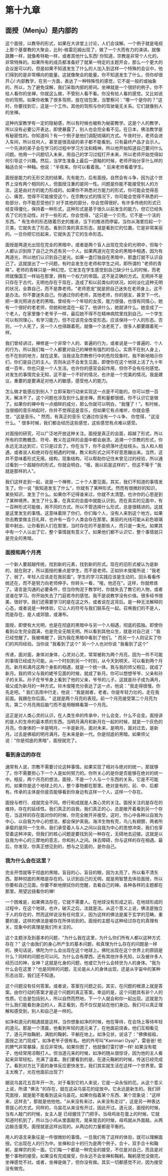 # 第十九章

## 面授（Menju）是内部的

这个面授，以教导的形式，如果在大讲堂上讨论，人们会误解。一个例子就是电视上那个基督教的大聚会，比利-格雷厄姆出现了，做了一个大而有力的演讲。就像跳舞一样，就像希特勒一样，或者其他什么东西! 你知道，宗教是非常个人化的，非常特殊的。如果所有的成员都准备好了就某一特定的主题开会，那么一个更大的会议是可以的，但是如果不知道发生了什么的人加入到这样一个特殊的会议中，他们得到的是非常横向的能量。这就像聚会的能量。你不知道发生了什么，但你却很开心! 内部教学，在另一方面，表达了一种特殊性的感觉，它不是一般的或抽象的，所以，为了避免误解，我们采取内部的房间。坐禅就是一个很好的例子。你不给人看你的坐禅，你就这么做，不管别人看不看。你没有给人看的感觉。又比如说你的驾照。如果你收集了很多驾照，放在钱包里，当警察问："哪一个是你的？"这时，你要找到它，这是一个工作。其他的驾照与你的驾驶毫无关系。它们就像别人的坐禅。

这种内室教学有一定的隐秘感，所以有时候也被称为秘密教学。这是个人的教学，所以没有必要公开表达，即使暴露了，别人也会完全看不见。在日本，佛法教学是有秘密性的。你知道吗？有一个例子是他们调配琉璃的方式。午夜时分，老师会进入车间，所以任何人，甚至是很高级的弟子都不能看到。只有最终产品才会示人。一个先进的弟子会在学习的过程中学习方法和精神，所以他开始知道自己要问什么问题。他用一个问题切入未来，用自己的学习过程打开未来，所以老师开始觉得如何引导这个兴趣。然后，当学生准备上最后一道釉的时候，老师开始分享什么样的釉适合另一种釉。他说："半夜来。你可以看着我。" 后来老师看着学生。

面授是能力的无形交流的结果。先有能力，后有面授。自然会有斗争，因为这个世界上没有两个相同的人，但面授注重的是同一性。问题是你能不能接受别人的方法，这是由对方的能力形成的。如果你不熟悉对方能力的形式，你可能会觉得恶心、痛苦，觉得不可能接受这个。在宗教仪式的情况下，你可能会觉得不熟悉的一些部分，你不能忍受他们! 对于其他的部分，你会觉得很好。有许多传统的形式已经变得僵化，保持着一种形式，这种形式是基于很久以前发生的能力，但它已经失去了它的生动性。对于一些形式，你会觉得，"这只是一个贝壳。它不是一个活的东西。" 有生命的形态随着历史的推进，当下的推进而停留。当你从海里捡起一个贝类，它就失去了形态。看到贝类的真实形态，就是看到它的位置。它是非常美丽的。一旦你把它捡起来，它就失去了它的生命形态。

面授是两道光出现在完全的黑暗中，或者是两个盲人出现在完全的光明中，但每个人都认识到除了自己之外还有另一个人。如果两道光在完全的黑暗中相遇，因为有两道光，所以他们认识到自己是光。如果一盏灯独自在黑暗中，那盏灯就不认识自己了。这就提出了一个问题，有时会发生在老师和学生之间，即所谓的 "老师的青睐"。老师的青睐只是一种幻觉。它发生在学生感觉到自己缺少什么的时候，而老师就像国王一样站在那里，拥有一个权力的帝国。这不是正确的方式。无明并不是只存在于古代，无明也存在于现在，造成了和以前类似的状况。如何淡化这种无明的状况，全靠自己，而不是靠老师。"老师恩宠"就是把自己迷失在老师身上。这不是办法。你不要迷失自己。你通过你的老师，其他老师，你的朋友，甚至下一代，把一束光照进古老的黑暗。曾经有一个年轻的女孩，能力很强，也很有同情心，她有一个很好的老老师，但她和他混在一起了。他讲什么，她就讲什么。她变成了一个老人，在家里像个老爷子一样，最后她不得不在精神病院里找到自己。一个学生可以有同理心，有学习能力，但不应该完全改变形态。应该保持一个人的形态。否则，一个人死了，另一个人也得跟着死。就像一个法老死了，很多人都要跟着死一样。

我们曾经讲过，禅修是一个非常个人的、普遍的行为，或者说是一个普遍的、个人的行为，所以我们每一个人都要对自己的禅修有强烈的信心。实质不在别人身上，也不在别的地方，就在这里。当我谈及宗教修行中的危险现象时，我不断地暗示你们，你们是自己的主人。否则永远不会发生见面，即使你在这个地球上活了九十年或一百年，你也只是一个人生活。也许你的感官会起作用，但你不会有任何感觉。对发生的事情完全无知，这不是一个不好的情况，也许是一个完美的情况。我是建议，重要的是要满足对他人的敏感，感受他人的能力。

怎么做才能感应到别人？立即采取行动来实现这一点是不可能的。你可以想一百天，解决不了。这个问题也涉及到什么是坐禅。质和量都很细，你不认识它是做了。如果你的禅中有一点细碎的成分，那么你就可以明白，"我懂了！"。有时候，当很细的音乐响起时，你并不觉得这是音乐，但如果它有点难听，你就会感觉，"这是音乐。" 然而，有真正的音乐 它通过你没有一个斗争， 你觉得，"这没什么。" 很多时候，我们都会经历这些感觉，这些感觉有点难以感受。

对面授的研究，可以广泛地开放这种关注。面授是真正的会面，超越了形式，所以所有的宗教概念、符号、教义在这样的会面中都会崩溃。追溯一个宗教的形式，你永远无法达到它，它只是过去了。你在当下，你不会把落叶还给枝头。当人和人相遇，或者说人和绝对存在相遇的时候，教义和形式之间不好意思蹦出来。当然，这并不意味着形式无用。结构，现象结构，可以帮助你记住未曾见过的经验，所以通过看到一个超越你的形式，你就会明白，"哦，我以前是这样的"。但这不等于 "我就是那样的人"。

我们这样走到一起，说是一个禅修，二十个人要见面。其实，我们不知道的事情发生了。你一说 "我知道发生了什么"，你就有了某种形式。然而有很微妙的知识，某些知识，发生了什么。如果你不记得谁来过，你就不太清楚。也许你的心思是到了某种境界。发生了什么事，在真实的会面中就能认识到。而在真实的见面中，有一百种形式可能做，用不同的方式。所以不管选择什么形式，总是很精进的。这就是这里发生的事情。这意味着除了你们，你们每个人，没有人来到这个地方。如果你去教堂做主日礼拜，也许有一百个人类会存在那里。美丽的光线可能从彩色玻璃窗中射出，让你看到人们在那里。当时存在的不是那些人，而只是一束光。如果其中有一个人认出了它，整个事情就有意义了。如果他们都不认识它，整个事情就只是完全的黑暗。

### 面授和两个月亮
一个新人要超越传统，找到新的元素，找到新的形式。现在的旧形式被认为是新的，就在刚才，所以面授的重点是学生，而不是老师。正如铃木俊隆所说："我老了，弱了。年轻人应该走在我前面"。学生的学习实践应该是生动的，回头看看传统还在，而不是努力向老师伸手。你转头一看，"哦，他还在"。这样，你就修炼了。语言是沟通的必要条件，但当你拘泥于教学时，你就失去了教它的人物，或者说谁在学习。你开始失去了门庭若市的感觉。我不是说教学没有价值。很多经书很美，很好学。我们还需要学习的是在这之外，或者说在这背后。是一种无法解释的心态，或者说是一种体验，它让人的符号与我们联系在一起。召唤我们的不是人，而是存在，是人或郊狼，或瀑布。

面授，即使有大光明，也是在彻底的黑暗中与另一个人相遇，彻底的孤独。即使你看到众生完全圆满，也是完全无暗无明。所以看到其他众生，就是对自己说："我已经觉醒了。我被唤醒了，因为我在黑暗中看到了他们。" 而另一个人则证实了你们的共同经验。当你说 "我看到了这个" 另一个人也对你说 "我看到了这个"

传递，面对面，身体对身体，心灵对心灵，常常被称为两个月亮，因为一件不可能的事情已经成为可能。从一个时刻到另一个时刻，从今天到明天，可以看到两个月亮。新月和满月这两个身影的相遇，就是一个统一体。我与我的师父相见，就成了新月。我的师父与我的姥爷见面的时候，就成了新月。你可以想想爷爷、父亲和孙子的关系。孙子在爷爷身上看到了他的父亲，爷爷的儿子。这就是孙子成为满月，祖父成为新月的一种方式。铃木俊隆充分表达了这一点，他说："我走得很慢。你先走吧。" 我们去雨中行走，他说："我是弱者，老者。你是年轻力壮的。走在我前面。我跟在你后面。" 这就是两个月亮的表现。前一个月亮接受第二个月亮为先，第二个月亮用后脑勺而不是用眼睛看第一个月亮。

这正是对人类心灵的认识，在人类生命的传承中，什么会变，什么不会变。面授讲的是人的生命的最本质的东西。当明月满月和新月在一起的时候，就是一个灰色的月亮。你身体的一半是明月，一半是新月。面对未来，是明月，面对过去，是新月。过去是佛祖的明月满月。在未来是新一代。你是彻底的黑暗。如果师父说："你是彻底的黑暗"，面授就完了。

### 看到身边的存在
通常有人说，宗教不需要讨论这种事情。如果实现了相对与绝对的统一，那就够了。你不需要担心下一个人是如何努力的。你所关心的是你是否能够在绝对的统一中。相反，两个月亮的想法，面授，不是一个人与一个东西的关系，它是不可能的。如果你是这个地球上的人，整个事物都在那里。绝对是有的，前、中、后都有。传承的主体是你是否能够看到你身边有这样一个人，这样一个存在。

面授与修行、成就完全不同。修行和成就是人类心灵的关注。面授关注的是存在的维持，存在的延续性。我们真正的自我，我们真正的心，总是敞开着看到另一个存在，当这样的存在面对你的时候，你完全敞开并接受。这时，你心中各种以自我为中心、以自我为中心的想法，都会保护真我。海洋生物有壳，鸟儿有翅膀，两者所承载的是同一个生命。我们承受着人与人之间以自我为中心的思想冲突，我们也享受着这种冲突，但我们的核心问题是要找到另一种存在，无碍地去迎接。这就是以自我为中心的三摩地的意志，你和别人之间。抹去障碍，你与这样的存在相遇。最后，你发现，你真正想见到的，想与之见面的，是你自己。

### 我为什么会在这里？
完全开悟就等于彻底的黑暗，盲目的心，盲目的眼，因为太亮了，所以看不清东西。那种彻底的黑暗是存在的。认识到自己的无明，就是用智慧去体验面授，所以你要和自己见面。你要不断地擦拭你的觉醒，去看自己的禅。各种各样的主题都在那里。用望远镜看你的禅!

一个困难是，如果佛法存在，它就不需要人。在地球没有形成之前，在地球形成的过程中，在这个地球，也许，破灭之后，法就是法。从这个意义上说，佛法是独立于人的存在的，然而这样说没有任何意义，因为这样的佛法是属于玄学的范畴。重要的是，这样的佛法是被存在所体验到的。面授的主题与这种经过存在的真理有关。现象中的真理是我们所关注的。

这个主题涉及到基本的问题，"为什么我在这里，为什么你们所有人都以这种方式存在？" 这个由我们的身心所产生的基本问题，和真理为什么存在的问题是一样的，换句话说，佛陀为什么会出现在这个地球上。佛陀出现在这个世界上的原因是什么？同样的问题也可以问。为什么会有摩西，还有其他许多先知，以及被许多人经历过的神，女神？这就是化身的问题，他或它为什么会转世为人的身体。"我为什么会在这里？"也是同样的问题，无论是从人的身体出现，还是从宇宙中的某种形态出现，我们还不知道。

这个问题没有任何答案。或者说，答案在问题之前。其实，在问题的根源上就是答案。由你行动的答案才是这个问题的真正答案。幸运的是，这个问题具有非个人的性质。它总是包括别人，所以自然而然地，下一个人就会和你一起出现。这就是为什么我们能看到身边的人，真正看到，而不仅仅是站在他们身边。我们可以真正理解和感受到，别人和自己是一样的。

如净和道元的相遇就是这样。当你想象如净的时候，他在等待，在会场上等待年轻的道元。那是一个清晨，他看到年轻的道元来了，在他面前烧香。他们互相看见了，道元开始鞠躬，满脸的鞠躬，平躺在地上。如净见状，说话了："佛佛祖祖，面授之法门现成"。如净老爷子很有名。他的外号叫"Kaminari Oyaji"，雷爸爸! 他的脾气非常暴躁，反应非常快。如果你困了，他就像打雷打锣一样! 如果没有棍子，他经常用凉鞋打人。但当道元来的时候，如净的随从很惊讶，因为他的主人看起来异常轻松，充满了温柔。我们要看到的是，在道元鞠躬的时候，传送已经完成了。看到对方比下面的身体反应更快发生。我们其实就生活在这样一个世界里。雷主太晚了，光在他面前出现了!

据说乌昙花五百年开一次。对于看到它的人来说，它是一朵永恒的花。从这个意义上说，所谓 "佛法 "的存在，就在这朵乌昙花的绽放中。它永远是新生的。我们研究面授，就是能不能看到这朵乌昙花。如果你指着某个东西、某个现象说："这样来，这样去"，那就是他他他。"从来没有来过，从来没有走过"，这是另一种表达菩提心的方式。同样的，乌昙花从来没有开过，因此开过。道元说，面授的时候，当有人敲门的时候，女主人是 已经握住了门把手。当母鸡坐在蛋上的时候，它就知道时机到了，所以当小鸡从里面敲壳，晃来晃去的时候，母鸡就从外面敲。从两边敲击蛋壳。面授就是这样出现的。从两边的力量都是平衡的。

用人的语言来象征是一件很微妙的事情。一旦我们有了这样的体验，就可以理解面授。它出现在人的行为中。坐禅和合十的行为是两个例子。合十，双手合十和鞠躬，是禅宗的另一面。它们每一个都是一种完全的接受，不仅是对自己，而且是对整个事物的接受。如果没有完成接受，你永远不会坐禅和鞠躬。鞠躬感觉没做完，坐禅感觉不对。或者，坐禅是做了，但你没有做。其实一切都感觉不对，因为接受没有做完。
